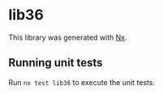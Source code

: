 # lib36

This library was generated with [Nx](https://nx.dev).

## Running unit tests

Run `nx test lib36` to execute the unit tests.
